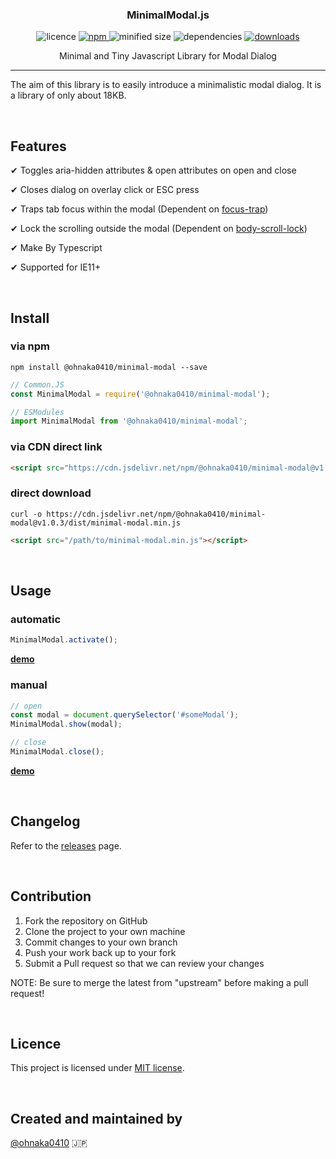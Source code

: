 <h3 align="center">
  MinimalModal.js
</h3>

<p align="center">
  <img src="https://img.shields.io/npm/l/@ohnaka0410/minimal-modal" alt="licence">

  <a href="https://www.npmjs.com/package/@ohnaka0410/minimal-modal" target="_blank">
    <img src="https://img.shields.io/npm/v/@ohnaka0410/minimal-modal.svg" alt="npm">
  </a>

  <img src="https://img.shields.io/bundlephobia/min/@ohnaka0410/minimal-modal" alt="minified size">

  <img src="https://img.shields.io/david/ohnaka0410/minimal-modal" alt="dependencies">

  <a href="https://www.npmjs.com/package/@ohnaka0410/minimal-modal">
    <img src="https://img.shields.io/npm/dt/@ohnaka0410/minimal-modal" alt="downloads">
  </a>
</p>

<p align="center">
  Minimal and Tiny Javascript Library for Modal Dialog
</p>

---

The aim of this library is to easily introduce a minimalistic modal dialog. It is a library of only about 18KB.

&nbsp;

## Features
✔ Toggles aria-hidden attributes & open attributes on open and close

✔ Closes dialog on overlay click or ESC press

✔ Traps tab focus within the modal (Dependent on [focus-trap](https://www.npmjs.com/package/focus-trap))

✔ Lock the scrolling outside the modal (Dependent on [body-scroll-lock](https://www.npmjs.com/package/body-scroll-lock))

✔ Make By Typescript

✔ Supported for IE11+

&nbsp;

## Install

### via npm
```shell
npm install @ohnaka0410/minimal-modal --save
```

```javascript
// Common.JS
const MinimalModal = require('@ohnaka0410/minimal-modal');

// ESModules
import MinimalModal from '@ohnaka0410/minimal-modal';
```

### via CDN direct link
```html
<script src="https://cdn.jsdelivr.net/npm/@ohnaka0410/minimal-modal@v1.0.3/dist/minimal-modal.min.js"></script>
```

### direct download
```shell
curl -o https://cdn.jsdelivr.net/npm/@ohnaka0410/minimal-modal@v1.0.3/dist/minimal-modal.min.js
```

```html
<script src="/path/to/minimal-modal.min.js"></script>
```

&nbsp;

## Usage
### automatic
```javascript
MinimalModal.activate();
```
**[demo](https://ohnaka0410.github.io/minimal-modal/demo/automatic.html)**

### manual
```javascript
// open
const modal = document.querySelector('#someModal');
MinimalModal.show(modal);

// close
MinimalModal.close();
```
**[demo](https://ohnaka0410.github.io/minimal-modal/demo/manual.html)**

&nbsp;

## Changelog
Refer to the [releases](https://github.com/ohnaka0410/minimal-modal/releases) page.

&nbsp;

## Contribution
1. Fork the repository on GitHub
1. Clone the project to your own machine
1. Commit changes to your own branch
1. Push your work back up to your fork
1. Submit a Pull request so that we can review your changes

NOTE: Be sure to merge the latest from "upstream" before making a pull request!

&nbsp;

## Licence
This project is licensed under [MIT license](https://opensource.org/licenses/MIT).

&nbsp;

## Created and maintained by

[@ohnaka0410](https://twitter.com/ohnaka0410) 🇯🇵
